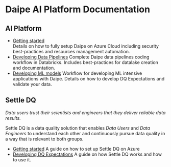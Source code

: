 # Daipe AI Platform Documentation

## AI Platform

* [Getting started](getting-started/index.md)  
Details on how to fully setup Daipe on Azure Cloud including security best-practices and resources management automation.
* [Developing Data Pipelines](data-pipelines-workflow/index.md)
Complete Daipe data pipelines coding workflow in Databricks. Includes best-practices for datalake creation and documentation. 
* [Developing ML models](ml-workflow/index.md)
Workflow for developing ML intensive applications with Daipe. 
Details on how to develop DQ Expectations and validate your data.

## Settle DQ
*Data users trust their scientists and engineers that they deliver reliable data results.​*

Settle DQ is a data quality solution that enables *Data Users* and *Data Engineers* to understand each other and continuously pursue data quality in a way that is relevant to both groups.

* [Getting started](settle-dq-getting-started/index.md) A guide on how to set up Settle DQ on Azure
* [Developing DQ Expectations](settle-dq-developing-expectations/index.md) A guide on how Settle DQ works and how to use it. 